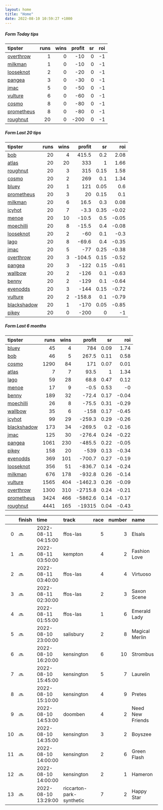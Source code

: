 ```yaml
---   
layout: home  
title: "Home"   
date: 2022-08-10 10:59:27 +1000  
---   
```



##### Form Today tips   

| tipster                                                       |   runs |   wins |   profit |   sr |   roi |
|:--------------------------------------------------------------|-------:|-------:|---------:|-----:|------:|
| [overthrow](https://mrwayneo.github.io/tips/overthrow.html)   |      1 |      0 |      -10 |    0 |    -1 |
| [milkman](https://mrwayneo.github.io/tips/milkman.html)       |      1 |      0 |      -10 |    0 |    -1 |
| [looseknot](https://mrwayneo.github.io/tips/looseknot.html)   |      2 |      0 |      -20 |    0 |    -1 |
| [pangea](https://mrwayneo.github.io/tips/pangea.html)         |      3 |      0 |      -30 |    0 |    -1 |
| [jmac](https://mrwayneo.github.io/tips/jmac.html)             |      5 |      0 |      -50 |    0 |    -1 |
| [vulture](https://mrwayneo.github.io/tips/vulture.html)       |      6 |      0 |      -60 |    0 |    -1 |
| [cosmo](https://mrwayneo.github.io/tips/cosmo.html)           |      8 |      0 |      -80 |    0 |    -1 |
| [prometheus](https://mrwayneo.github.io/tips/prometheus.html) |      8 |      0 |      -80 |    0 |    -1 |
| [roughnut](https://mrwayneo.github.io/tips/roughnut.html)     |     20 |      0 |     -200 |    0 |    -1 |

##### Form Last 20 tips   

| tipster                                                         |   runs |   wins |   profit |   sr |   roi |
|:----------------------------------------------------------------|-------:|-------:|---------:|-----:|------:|
| [bob](https://mrwayneo.github.io/tips/bob.html)                 |     20 |      4 |    415.5 | 0.2  |  2.08 |
| [atlas](https://mrwayneo.github.io/tips/atlas.html)             |     20 |     20 |    333   | 1    |  1.66 |
| [roughnut](https://mrwayneo.github.io/tips/roughnut.html)       |     20 |      3 |    315   | 0.15 |  1.58 |
| [cosmo](https://mrwayneo.github.io/tips/cosmo.html)             |     20 |      2 |    269   | 0.1  |  1.34 |
| [bluey](https://mrwayneo.github.io/tips/bluey.html)             |     20 |      1 |    121   | 0.05 |  0.6  |
| [prometheus](https://mrwayneo.github.io/tips/prometheus.html)   |     20 |      3 |     20   | 0.15 |  0.1  |
| [milkman](https://mrwayneo.github.io/tips/milkman.html)         |     20 |      6 |     16.5 | 0.3  |  0.08 |
| [icyhot](https://mrwayneo.github.io/tips/icyhot.html)           |     20 |      7 |     -3.3 | 0.35 | -0.02 |
| [menoe](https://mrwayneo.github.io/tips/menoe.html)             |     20 |     10 |    -10.5 | 0.5  | -0.05 |
| [moechilli](https://mrwayneo.github.io/tips/moechilli.html)     |     20 |      8 |    -15.5 | 0.4  | -0.08 |
| [looseknot](https://mrwayneo.github.io/tips/looseknot.html)     |     20 |      2 |    -60   | 0.1  | -0.3  |
| [lago](https://mrwayneo.github.io/tips/lago.html)               |     20 |      8 |    -69.6 | 0.4  | -0.35 |
| [jmac](https://mrwayneo.github.io/tips/jmac.html)               |     20 |      5 |    -77   | 0.25 | -0.38 |
| [overthrow](https://mrwayneo.github.io/tips/overthrow.html)     |     20 |      3 |   -104.5 | 0.15 | -0.52 |
| [pangea](https://mrwayneo.github.io/tips/pangea.html)           |     20 |      3 |   -122   | 0.15 | -0.61 |
| [wallbow](https://mrwayneo.github.io/tips/wallbow.html)         |     20 |      2 |   -126   | 0.1  | -0.63 |
| [benny](https://mrwayneo.github.io/tips/benny.html)             |     20 |      2 |   -129   | 0.1  | -0.64 |
| [evenodds](https://mrwayneo.github.io/tips/evenodds.html)       |     20 |      3 |   -144   | 0.15 | -0.72 |
| [vulture](https://mrwayneo.github.io/tips/vulture.html)         |     20 |      2 |   -158.8 | 0.1  | -0.79 |
| [blackshadow](https://mrwayneo.github.io/tips/blackshadow.html) |     20 |      1 |   -170   | 0.05 | -0.85 |
| [pikey](https://mrwayneo.github.io/tips/pikey.html)             |     20 |      0 |   -200   | 0    | -1    |

##### Form Last 6 months   

| tipster                                                         |   runs |   wins |   profit |   sr |   roi |
|:----------------------------------------------------------------|-------:|-------:|---------:|-----:|------:|
| [bluey](https://mrwayneo.github.io/tips/bluey.html)             |     45 |      4 |    784   | 0.09 |  1.74 |
| [bob](https://mrwayneo.github.io/tips/bob.html)                 |     46 |      5 |    267.5 | 0.11 |  0.58 |
| [cosmo](https://mrwayneo.github.io/tips/cosmo.html)             |   1290 |     84 |    171   | 0.07 |  0.01 |
| [atlas](https://mrwayneo.github.io/tips/atlas.html)             |      7 |      7 |     93.5 | 1    |  1.34 |
| [lago](https://mrwayneo.github.io/tips/lago.html)               |     59 |     28 |     68.8 | 0.47 |  0.12 |
| [menoe](https://mrwayneo.github.io/tips/menoe.html)             |     17 |      9 |     -0.5 | 0.53 | -0    |
| [benny](https://mrwayneo.github.io/tips/benny.html)             |    189 |     32 |    -72.4 | 0.17 | -0.04 |
| [moechilli](https://mrwayneo.github.io/tips/moechilli.html)     |     26 |      8 |    -75.5 | 0.31 | -0.29 |
| [wallbow](https://mrwayneo.github.io/tips/wallbow.html)         |     35 |      6 |   -158   | 0.17 | -0.45 |
| [icyhot](https://mrwayneo.github.io/tips/icyhot.html)           |     99 |     29 |   -259.3 | 0.29 | -0.26 |
| [blackshadow](https://mrwayneo.github.io/tips/blackshadow.html) |    173 |     34 |   -269.5 | 0.2  | -0.16 |
| [jmac](https://mrwayneo.github.io/tips/jmac.html)               |    125 |     30 |   -276.4 | 0.24 | -0.22 |
| [pangea](https://mrwayneo.github.io/tips/pangea.html)           |   1061 |    230 |   -485.5 | 0.22 | -0.05 |
| [pikey](https://mrwayneo.github.io/tips/pikey.html)             |    158 |     20 |   -539   | 0.13 | -0.34 |
| [evenodds](https://mrwayneo.github.io/tips/evenodds.html)       |    369 |    101 |   -700.7 | 0.27 | -0.19 |
| [looseknot](https://mrwayneo.github.io/tips/looseknot.html)     |    356 |     51 |   -836.7 | 0.14 | -0.24 |
| [milkman](https://mrwayneo.github.io/tips/milkman.html)         |    676 |    178 |   -932.8 | 0.26 | -0.14 |
| [vulture](https://mrwayneo.github.io/tips/vulture.html)         |   1565 |    404 |  -1462.3 | 0.26 | -0.09 |
| [overthrow](https://mrwayneo.github.io/tips/overthrow.html)     |   1300 |    310 |  -2715.8 | 0.24 | -0.21 |
| [prometheus](https://mrwayneo.github.io/tips/prometheus.html)   |   3424 |    466 |  -5862.6 | 0.14 | -0.17 |
| [roughnut](https://mrwayneo.github.io/tips/roughnut.html)       |   4441 |    165 | -19315   | 0.04 | -0.43 |

|    | finish   | time                | track                    |   race |   number | name             |   odds | tipster         |
|---:|:---------|:--------------------|:-------------------------|-------:|---------:|:-----------------|-------:|:----------------|
|  0 | :soon:   | 2022-08-11 04:15:00 | ffos-las                 |      5 |        3 | Elsals           |   0    | vulture,milkman |
|  1 | :soon:   | 2022-08-11 03:50:00 | kempton                  |      4 |        2 | Fashion Love     |   0    | vulture         |
|  2 | :soon:   | 2022-08-11 03:40:00 | ffos-las                 |      4 |        4 | Virtuoso         |   0    | vulture         |
|  3 | :soon:   | 2022-08-11 02:30:00 | ffos-las                 |      2 |        3 | Saxon Scene      |   0    | vulture         |
|  4 | :soon:   | 2022-08-11 01:55:00 | ffos-las                 |      1 |        6 | Emerald Lady     |   4.75 | looseknot       |
|  5 | :soon:   | 2022-08-10 23:00:00 | salisbury                |      2 |        8 | Magical Merlin   |   3.3  | looseknot       |
|  6 | :soon:   | 2022-08-10 16:20:00 | kensington               |      6 |       10 | Strombus         |   3.6  | vulture,jmac    |
|  7 | :soon:   | 2022-08-10 15:45:00 | kensington               |      5 |        7 | Laurelin         |   2.38 | jmac            |
|  8 | :soon:   | 2022-08-10 15:10:00 | kensington               |      4 |        9 | Pretes           |   3    | jmac            |
|  9 | :soon:   | 2022-08-10 14:53:00 | doomben                  |      4 |        2 | Need New Friends |   8.5  | pangea          |
| 10 | :soon:   | 2022-08-10 14:35:00 | kensington               |      3 |        2 | Boyszee          |   3.9  | pangea,jmac     |
| 11 | :soon:   | 2022-08-10 14:00:00 | kensington               |      2 |        6 | Green Flash      |   4.33 | jmac            |
| 12 | :soon:   | 2022-08-10 14:00:00 | kensington               |      2 |        1 | Hameron          |   3.8  | pangea          |
| 13 | :soon:   | 2022-08-10 13:29:00 | riccarton-park-synthetic |      7 |        2 | Happy Star       |   3.25 | vulture         |